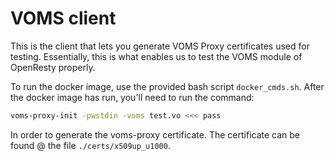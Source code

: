 # VOMS client

This is the client that lets you generate VOMS Proxy certificates used for testing.
Essentially, this is what enables us to test the VOMS module of OpenResty properly.

To run the docker image, use the provided bash script `docker_cmds.sh`. 
After the docker image has run, you'll need to run the command:
```bash
voms-proxy-init -pwstdin -voms test.vo <<< pass
```
In order to generate the voms-proxy certificate. 
The certificate can be found @ the file `./certs/x509up_u1000`. 